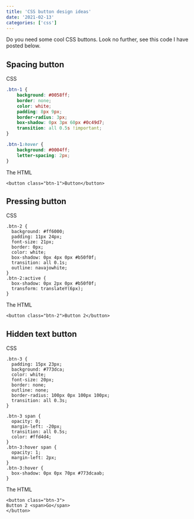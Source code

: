 ```yaml
---
title: 'CSS button design ideas'
date: '2021-02-13'
categories: ['css']
---
```


Do you need some cool CSS buttons. Look no further, see this code I have posted below.

## Spacing button

CSS

```css
.btn-1 {
	background: #0058ff;
	border: none;
	color: white;
	padding: 8px 9px;
	border-radius: 3px;
	box-shadow: 0px 3px 60px #0c49d7;
	transition: all 0.5s !important;
}

.btn-1:hover {
	background: #0004ff;
	letter-spacing: 2px;
}
```

The HTML

```
<button class="btn-1">Button</button>
```

## Pressing button

CSS

```
.btn-2 {
  background: #ff6000;
  padding: 11px 24px;
  font-size: 21px;
  border: 0px;
  color: white;
  box-shadow: 0px 4px 0px #b50f0f;
  transition: all 0.1s;
  outline: navajowhite;
}
.btn-2:active {
  box-shadow: 0px 2px 0px #b50f0f;
  transform: translateY(6px);
}

```

The HTML

```
<button class="btn-2">Button 2</button>
```

## Hidden text button

CSS

```
.btn-3 {
  padding: 15px 23px;
  background: #773dca;
  color: white;
  font-size: 20px;
  border: none;
  outline: none;
  border-radius: 100px 0px 100px 100px;
  transition: all 0.3s;
}

.btn-3 span {
  opacity: 0;
  margin-left: -20px;
  transition: all 0.5s;
  color: #ffd4d4;
}
.btn-3:hover span {
  opacity: 1;
  margin-left: 2px;
}
.btn-3:hover {
  box-shadow: 0px 0px 70px #773dcaab;
}
```

The HTML

```
<button class="btn-3">
Button 2 <span>Go</span>
</button>
```
